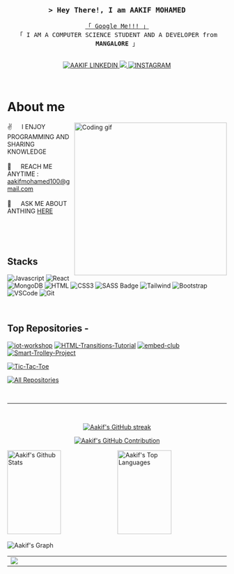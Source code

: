 

<!--
**aakif100/aakif100** is a ✨ _special_ ✨ repository because its `README.md` (this file) appears on your GitHub profile.

Here are some ideas to get you started:

- 🔭 I’m currently working on ...
- 🌱 I’m currently learning ...
- 👯 I’m looking to collaborate on ...
- 🤔 I’m looking for help with ...
- 💬 Ask me about ...
- 📫 How to reach me: ...
- 😄 Pronouns: ...
- ⚡ Fun fact: ...
-->

<!--  <img align="right" src="https://komarev.com/ghpvc/?username=alsiam&label=Visitors&color=0e75b6&style=flat" alt="Profile visitor" />
</a>-->


<!--[![wakatime](https://wakatime.com/badge/user/eebb3dd8-d9b2-40de-9b88-6fd6cac99dbc.svg)](https://wakatime.com/@eebb3dd8-d9b2-40de-9b88-6fd6cac99dbc)-->

<!-- Intro  -->
<h3 align="center">
        <samp>&gt; Hey There!, I am
                <b>AAKIF MOHAMED</b>
        </samp>
</h3>


<p align="center"> 
  <samp>
    <a href="https://www.google.com/url?sa=i&url=https%3A%2F%2Fwww.linkedin.com%2Fpub%2Fdir%2FAakif%2FMohamed&psig=AOvVaw1SO7bOfiQhGOUOMHYvfTvv&ust=1706708657638000&source=images&cd=vfe&opi=89978449&ved=0CBUQjhxqFwoTCKCVyqufhYQDFQAAAAAdAAAAABAE">「 Google Me!!! 」</a>
    <br>
    「 I AM A COMPUTER SCIENCE STUDENT AND A DEVELOPER from <b>MANGALORE</b> 」
    <br>
    <br>
  </samp>
</p>

<p align="center">
  <a href="https://www.linkedin.com/in/aakif-mohamed-a96801222/" target="_blank">
  <img src="https://img.shields.io/badge/LinkedIn-0077B5?style=for-the-badge&logo=linkedin&logoColor=white" alt="AAKIF LINKEDIN"/>
 </a>
 <!-- <a href="https://dev.to/alsiam" target="_blank">
  <img src="https://img.shields.io/badge/dev.to-0A0A0A?style=for-the-badge&logo=dev.to&logoColor=white" alt="alsiam" />
 </a> -->
 <a href="https://twitter.com/AakifMoahmed" target="_blank">
  <img src="https://img.shields.io/badge/Twitter-1DA1F2?style=for-the-badge&logo=twitter&logoColor=white" />
 </a>
 <a href="https://www.instagram.com/aak.xif" target="_blank">
  <img src="https://img.shields.io/badge/Instagram-fe4164?style=for-the-badge&logo=instagram&logoColor=white" alt="INSTAGRAM" />
 </a> 
</p>
<br />

<!-- About Section -->
 # About me
 
<p>
 <img align="right" width="350" src="https://64.media.tumblr.com/2d0af9c90d1b1107313cc20bda01548a/tumblr_outwxnanpp1u79o2lo1_1280.gifv" alt="Coding gif" />
  
 ✌️ &emsp; I ENJOY PROGRAMMING AND SHARING KNOWLEDGE <br/><br/>
 📧 &emsp; REACH ME ANYTIME : aakifmohamed100@gmail.com <br/><br/>
 💬 &emsp; ASK ME ABOUT ANTHING [HERE](https://github.com/aakif100/aakif100/issues)

</p>

<br/>
<br/>
<br/>

## Stacks

![Javascript](https://img.shields.io/badge/Javascript-F0DB4F?style=for-the-badge&labelColor=black&logo=javascript&logoColor=F0DB4F)
![React](https://img.shields.io/badge/-React-61DBFB?style=for-the-badge&labelColor=black&logo=react&logoColor=61DBFB)
![MongoDB](https://img.shields.io/badge/MongoDB-4EA94B?style=for-the-badge&logo=mongodb&logoColor=white)
![HTML](https://img.shields.io/badge/HTML5-E34F26?style=for-the-badge&logo=html5&logoColor=white)
![CSS3](https://img.shields.io/badge/CSS3-1572B6?style=for-the-badge&logo=css3&logoColor=white)
![SASS Badge](https://img.shields.io/badge/Sass-CC6699?style=for-the-badge&logo=sass&logoColor=white)
![Tailwind](https://img.shields.io/badge/Tailwind_CSS-092749?style=for-the-badge&logo=tailwindcss&logoColor=06B6D4&labelColor=000000)
![Bootstrap](https://img.shields.io/badge/Bootstrap-563D7C?style=for-the-badge&logo=bootstrap&logoColor=white)
![VSCode](https://img.shields.io/badge/Visual_Studio-0078d7?style=for-the-badge&logo=visual%20studio&logoColor=white)
![Git](https://img.shields.io/badge/Git-F05032?style=for-the-badge&logo=git&logoColor=white)

<br/>

## Top Repositories -
[![iot-workshop](https://github-readme-stats.vercel.app/api/pin/?username=aakif100&repo=iot-workshop&border_color=7F3FBF&bg_color=0D1117&title_color=C9D1D9&text_color=8B949E&icon_color=7F3FBF)](https://github.com/aakif100/iot-workshop)
[![HTML-Transitions-Tutorial](https://github-readme-stats.vercel.app/api/pin/?username=aakif100&repo=HTML-Transitions-Tutorial&border_color=7F3FBF&bg_color=0D1117&title_color=C9D1D9&text_color=8B949E&icon_color=7F3FBF)](https://github.com/aakif100/HTML-Transitions-Tutorial)
[![embed-club](https://github-readme-stats.vercel.app/api/pin/?username=aakif100&repo=embed-club&border_color=7F3FBF&bg_color=0D1117&title_color=C9D1D9&text_color=8B949E&icon_color=7F3FBF)](https://github.com/aakif100/embed-club)
[![Smart-Trolley-Project](https://github-readme-stats.vercel.app/api/pin/?username=aakif100&repo=Smart-Trolley-Project&border_color=7F3FBF&bg_color=0D1117&title_color=C9D1D9&text_color=8B949E&icon_color=7F3FBF)](https://github.com/aakif100/Smart-Trolley-Project)

[![Tic-Tac-Toe](https://github-readme-stats.vercel.app/api/pin/?username=aakif100&repo=Tic-Tac-Toe&border_color=7F3FBF&bg_color=0D1117&title_color=C9D1D9&text_color=8B949E&icon_color=7F3FBF)](https://github.com/aakif100/Tic-Tac-Toe)


<p align="left">
  <a href="https://github.com/aakif100?tab=repositories" target="_blank"><img alt="All Repositories" title="All Repositories" src="https://img.shields.io/badge/-All%20Repos-2962FF?style=for-the-badge&logo=koding&logoColor=white"/></a>
</p>

<br/>
<hr/>
<br/>

<p align="center">
  <a href="https://github.com/aakif100">
    <img src="https://github-readme-streak-stats.herokuapp.com/?user=aakif100&theme=radical&border=7F3FBF&background=0D1117" alt="Aakif's GitHub streak"/>
  </a>
</p>

<p align="center">
  <a href="https://github.com/aakif100">
    <img src="https://github-profile-summary-cards.vercel.app/api/cards/profile-details?username=aakif100&theme=radical" alt="Aakif's GitHub Contribution"/>
  </a>
</p>

<a> 
    <a href="https://github.com/aakif100"><img alt="Aakif's Github Stats" src="https://denvercoder1-github-readme-stats.vercel.app/api?username=aakif100&show_icons=true&count_private=true&theme=react&border_color=7F3FBF&bg_color=0D1117&title_color=F85D7F&icon_color=F8D866" height="192px" width="49.5%"/></a>
  <a href="https://github.com/aakif100"><img alt="Aakif's Top Languages" src="https://denvercoder1-github-readme-stats.vercel.app/api/top-langs/?username=aakif100&langs_count=8&layout=compact&theme=react&border_color=7F3FBF&bg_color=0D1117&title_color=F85D7F&icon_color=F8D866" height="192px" width="49.5%"/></a>
  <br/>
</a>


![Aakif's Graph](https://github-readme-activity-graph.vercel.app/graph?username=aakif100&custom_title=Aakif's%20GitHub%20Activity%20Graph&bg_color=0D1117&color=7F3FBF&line=7F3FBF&point=7F3FBF&area_color=FFFFFF&title_color=FFFFFF&area=true)


<table width="2000">
<tr>
<td width="2000"><img src="https://github-trophies.vercel.app/?username=aakif100&rank=SECRET,SSS,SS,S,AAA,AA&row=2&column=9&theme=gruvbox"></td>
<!-- <td>![](https://github-trophies.vercel.app/?username=Coordinate-Cat&rank=SECRET,SSS,SS,S,AAA,AA&row=2&column=9&theme=gruvbox)</td> -->
</tr>
</table>



